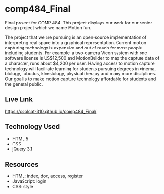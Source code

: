 # comp484_Final

Final project for COMP 484. This project displays our work for our senior design project which
we name Motion fun. 

The project that we are pursuing is an open-source implementation of interpreting real space into a graphical representation. Current motion capturing technology is expensive and out of reach for most people including students. For example, a two-camera Vicon system with one software license is US$12,500 and MotionBuilder to map the capture data of a character, runs about $4,200 per user. Having access to motion capture technology will facilitate learning for students pursuing degrees in cinema, biology, robotics, kinesiology, physical therapy and many more disciplines. Our goal is to make motion capture technology affordable for students and the general public.

## Live Link
https://coolcat-310.github.io/comp484_Final/


## Technology Used

- HTML 5
- CSS
- jQuery 3.1


## Resources
- HTML:         index, doc, access, register
- JavaScript:   login
- CSS:          style